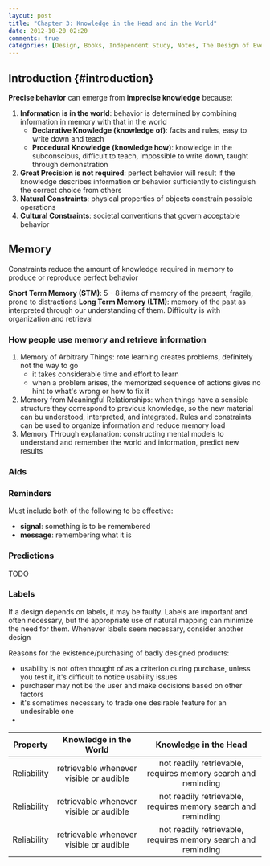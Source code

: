 ```yaml
---
layout: post
title: "Chapter 3: Knowledge in the Head and in the World"
date: 2012-10-20 02:20
comments: true
categories: [Design, Books, Independent Study, Notes, The Design of Everyday Things]
---
```


## Introduction {#introduction}

**Precise behavior** can emerge from **imprecise knowledge** because:

1. **Information is in the world**: behavior is determined by combining information in memory with that in the world
    - **Declarative Knowledge (knowledge of)**: facts and rules, easy to write down and teach
    - **Procedural Knowledge (knowledge how)**: knowledge in the subconscious, difficult to teach, impossible to write down, taught through demonstration
2. **Great Precision is not required**: perfect behavior will result if the knowledge describes information or behavior sufficiently to distinguish the correct choice from others
3. **Natural Constraints**: physical properties of objects constrain possible operations
4. **Cultural Constraints**: societal conventions that govern acceptable behavior

## Memory

Constraints reduce the amount of knowledge required in memory to produce or reproduce perfect behavior

**Short Term Memory (STM)**: 5 - 8 items of memory of the present, fragile, prone to distractions
**Long Term Memory (LTM)**: memory of the past as interpreted through our understanding of them. Difficulty is with organization and retrieval

### How people use memory and retrieve information
1. Memory of Arbitrary Things: rote learning creates problems, definitely not the way to go
    - it takes considerable time and effort to learn
    - when a problem arises, the memorized sequence of actions gives no hint to what's wrong or how to fix it
2. Memory from Meaningful Relationships: when things have a sensible structure they correspond to previous knowledge, so the new material can bu understood, interpreted, and integrated. Rules and constraints can be used to organize information and reduce memory load
3. Memory THrough explanation: constructing mental models to understand and remember the world and information, predict new results

### Aids

### Reminders
Must include both of the following to be effective:
- **signal**: something is to be remembered
- **message**: remembering what it is

### Predictions

TODO

### Labels
If a design depends on labels, it may be faulty. Labels are important and often necessary, but the appropriate use of natural mapping can minimize the need for them. Whenever labels seem necessary, consider another design

Reasons for the existence/purchasing of badly designed products:
- usability is not often thought of as a criterion during purchase, unless you test it, it's difficult to notice usability issues
- purchaser may not be the user and make decisions based on other factors
- it's sometimes necessary to trade one desirable feature for an undesirable one
- 

Property    | Knowledge in the World                        | Knowledge in the Head
:---------: | :------------------------------------------:  | :--------------------:
Reliability | retrievable whenever visible or audible       | not readily retrievable, requires memory search and reminding
Reliability | retrievable whenever visible or audible       | not readily retrievable, requires memory search and reminding
Reliability | retrievable whenever visible or audible       | not readily retrievable, requires memory search and reminding
